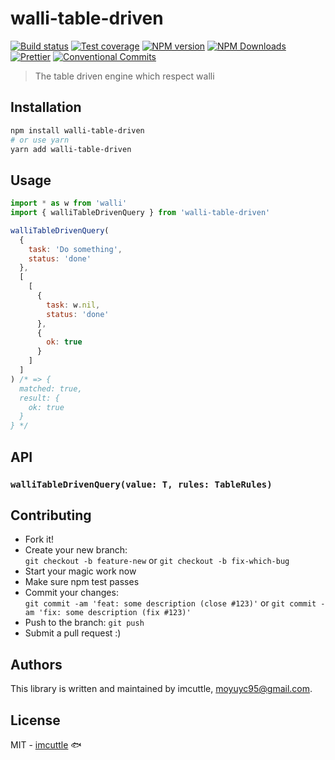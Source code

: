 # walli-table-driven

[![Build status](https://img.shields.io/travis/imcuttle/walli-table-driven/master.svg?style=flat-square)](https://travis-ci.com/imcuttle/walli-table-driven)
[![Test coverage](https://img.shields.io/codecov/c/github/imcuttle/walli-table-driven.svg?style=flat-square)](https://codecov.io/github/imcuttle/walli-table-driven?branch=master)
[![NPM version](https://img.shields.io/npm/v/walli-table-driven.svg?style=flat-square)](https://www.npmjs.com/package/walli-table-driven)
[![NPM Downloads](https://img.shields.io/npm/dm/walli-table-driven.svg?style=flat-square&maxAge=43200)](https://www.npmjs.com/package/walli-table-driven)
[![Prettier](https://img.shields.io/badge/code_style-prettier-ff69b4.svg?style=flat-square)](https://prettier.io/)
[![Conventional Commits](https://img.shields.io/badge/Conventional%20Commits-1.0.0-yellow.svg?style=flat-square)](https://conventionalcommits.org)

> The table driven engine which respect walli

## Installation

```bash
npm install walli-table-driven
# or use yarn
yarn add walli-table-driven
```

## Usage

```javascript
import * as w from 'walli'
import { walliTableDrivenQuery } from 'walli-table-driven'

walliTableDrivenQuery(
  {
    task: 'Do something',
    status: 'done'
  },
  [
    [
      {
        task: w.nil,
        status: 'done'
      },
      {
        ok: true
      }
    ]
  ]
) /* => {
  matched: true,
  result: {
    ok: true
  }
} */
```

## API

### `walliTableDrivenQuery(value: T, rules: TableRules)`

## Contributing

- Fork it!
- Create your new branch:  
  `git checkout -b feature-new` or `git checkout -b fix-which-bug`
- Start your magic work now
- Make sure npm test passes
- Commit your changes:  
  `git commit -am 'feat: some description (close #123)'` or `git commit -am 'fix: some description (fix #123)'`
- Push to the branch: `git push`
- Submit a pull request :)

## Authors

This library is written and maintained by imcuttle, <a href="mailto:moyuyc95@gmail.com">moyuyc95@gmail.com</a>.

## License

MIT - [imcuttle](https://github.com/imcuttle) 🐟
